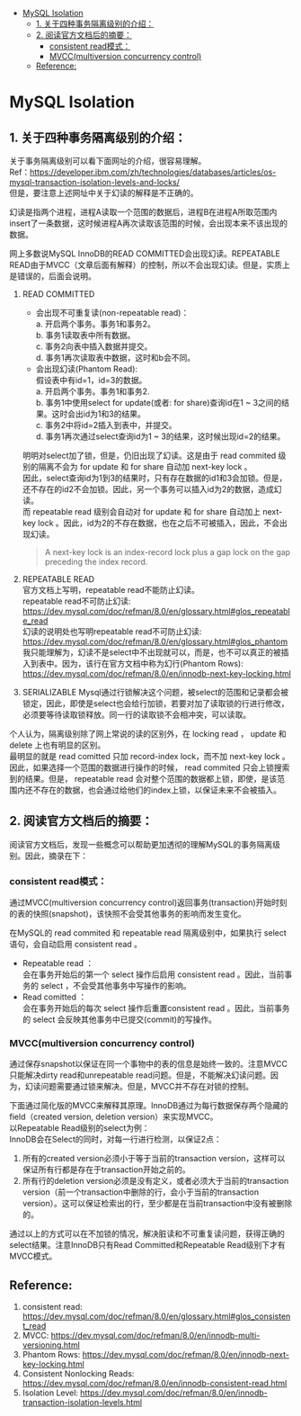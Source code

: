 - [MySQL Isolation](#mysql-isolation)
  - [1. 关于四种事务隔离级别的介绍：](#1-关于四种事务隔离级别的介绍)
  - [2. 阅读官方文档后的摘要：](#2-阅读官方文档后的摘要)
    - [consistent read模式：](#consistent-read模式)
    - [MVCC(multiversion concurrency control)](#mvccmultiversion-concurrency-control)
  - [Reference:](#reference)

# MySQL Isolation
## 1. 关于四种事务隔离级别的介绍：
关于事务隔离级别可以看下面网址的介绍，很容易理解。  
Ref：https://developer.ibm.com/zh/technologies/databases/articles/os-mysql-transaction-isolation-levels-and-locks/  
但是，要注意上述网址中关于幻读的解释是不正确的。

幻读是指两个进程，进程A读取一个范围的数据后，进程B在进程A所取范围内insert了一条数据，这时候进程A再次读取该范围的时候，会出现本来不该出现的数据。

网上多数说MySQL InnoDB的READ COMMITTED会出现幻读。REPEATABLE READ由于MVCC（文章后面有解释）的控制，所以不会出现幻读。但是，实质上是错误的，后面会说明。  

1. READ COMMITTED  
   * 会出现不可重复读(non-repeatable read)：  
   a. 开启两个事务。事务1和事务2。  
   b. 事务1读取表中所有数据。  
   c. 事务2向表中插入数据并提交。  
   d. 事务1再次读取表中数据，这时和b会不同。
   * 会出现幻读(Phantom Read):  
   假设表中有id=1，id=3的数据。  
   a. 开启两个事务。事务1和事务2.  
   b. 事务1中使用select for update(或者: for share)查询id在1 ~ 3之间的结果。这时会出id为1和3的结果。  
   c. 事务2中将id=2插入到表中，并提交。  
   d. 事务1再次通过select查询id为1 ~ 3的结果，这时候出现id=2的结果。

   明明对select加了锁，但是，仍旧出现了幻读。这是由于 read commited 级别的隔离不会为 for update 和 for share 自动加 next-key lock 。  
   因此，select查询id为1到3的结果时，只有存在数据的id1和3会加锁。但是，还不存在的id2不会加锁。因此，另一个事务可以插入id为2的数据，造成幻读。  
   而 repeatable read 级别会自动对 for update 和 for share 自动加上 next-key lock 。因此，id为2的不存在数据，也在之后不可被插入，因此，不会出现幻读。
   > A next-key lock is an index-record lock plus a gap lock on the gap preceding the index record.

2. REPEATABLE READ  
   官方文档上写明，repeatable read不能防止幻读。  
   repeatable read不可防止幻读:  
   https://dev.mysql.com/doc/refman/8.0/en/glossary.html#glos_repeatable_read  
   幻读的说明处也写明repeatable read不可防止幻读:  
   https://dev.mysql.com/doc/refman/8.0/en/glossary.html#glos_phantom  
   我只能理解为，幻读不是select中不出现就可以，而是，也不可以真正的被插入到表中。因为，该行在官方文档中称为幻行(Phantom Rows):  
   https://dev.mysql.com/doc/refman/8.0/en/innodb-next-key-locking.html
   
3. SERIALIZABLE
   Mysql通过行锁解决这个问题，被select的范围和记录都会被锁定，因此，即使是select也会给行加锁，若要对加了读取锁的行进行修改，必须要等待读取锁释放。同一行的读取锁不会相冲突，可以读取。

个人认为，隔离级别除了网上常说的读的区别外，在 locking read ， update 和 delete 上也有明显的区别。  
最明显的就是 read comitted 只加 record-index lock，而不加 next-key lock 。因此，如果选择一个范围的数据进行操作的时候， read commited 只会上锁搜索到的结果。但是， repeatable read 会对整个范围的数据都上锁，即使，是该范围内还不存在的数据，也会通过给他们的index上锁，以保证未来不会被插入。

## 2. 阅读官方文档后的摘要：
阅读官方文档后，发现一些概念可以帮助更加透彻的理解MySQL的事务隔离级别。因此，摘录在下：

### consistent read模式：  
通过MVCC(multiversion concurrency control)返回事务(transaction)开始时刻的表的快照(snapshot)，该快照不会受其他事务的影响而发生变化。

在MySQL的 read commited 和 repeatable read 隔离级别中，如果执行 select 语句，会自动启用 consistent read 。

* Repeatable read ：  
  会在事务开始后的第一个 select 操作后启用 consistent read 。因此，当前事务的 select ，不会受其他事务中写操作的影响。
* Read comitted ：  
  会在事务开始后的每次 select 操作后重置consistent read 。因此，当前事务的 select 会反映其他事务中已提交(commit)的写操作。


### MVCC(multiversion concurrency control)
通过保存snapshot以保证在同一个事物中的表的信息是始终一致的。注意MVCC只能解决dirty read和unrepeatable read问题。但是，不能解决幻读问题。因为，幻读问题需要通过锁来解决。但是，MVCC并不存在对锁的控制。  

下面通过简化版的MVCC来解释其原理。InnoDB通过为每行数据保存两个隐藏的field（created version, deletion version）来实现MVCC。  
以Repeatable Read级别的select为例：  
InnoDB会在Select的同时，对每一行进行检测，以保证2点：  
1. 所有的created version必须小于等于当前的transaction version，这样可以保证所有行都是存在于transaction开始之前的。
2. 所有行的deletion version必须是没有定义，或者必须大于当前的transaction version（前一个transaction中删除的行，会小于当前的transaction version）。这可以保证检索出的行，至少都是在当前transaction中没有被删除的。

通过以上的方式可以在不加锁的情况，解决脏读和不可重复读问题，获得正确的select结果。注意InnoDB只有Read Committed和Repeatable Read级别下才有MVCC模式。

## Reference: 
1. consistent read: https://dev.mysql.com/doc/refman/8.0/en/glossary.html#glos_consistent_read
2. MVCC: https://dev.mysql.com/doc/refman/8.0/en/innodb-multi-versioning.html
3. Phantom Rows: https://dev.mysql.com/doc/refman/8.0/en/innodb-next-key-locking.html
4. Consistent Nonlocking Reads: https://dev.mysql.com/doc/refman/8.0/en/innodb-consistent-read.html
5. Isolation Level: https://dev.mysql.com/doc/refman/8.0/en/innodb-transaction-isolation-levels.html